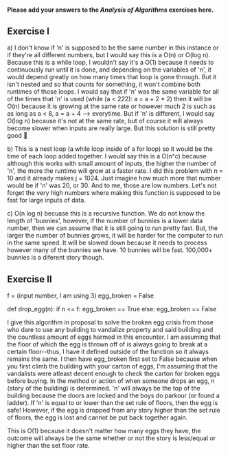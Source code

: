 #### Please add your answers to the ***Analysis of  Algorithms*** exercises here.

## Exercise I

a) I don't know if 'n' is supposed to be the same number in this instance or if they're all different numbers, but I would say this is a O(n) or O(log n). Because this is a while loop, I wouldn't say it's a O(1) because it needs to continuously run until it is done, and depending on the variables of 'n', it would depend greatly on how many times that loop is gone through. But it isn't nested and so that counts for something, it won't combine both runtimes of those loops. I would say that if 'n' was the same variable for all of the times that 'n' is used (while (a < 2*2*2): a = a + 2 * 2) then it will be O(n) because it is growing at the same rate or however much 2 is such as as long as a < 8, a = a + 4 --> everytime. But if 'n' is different, I would say O(log n) because it's not at the same rate, but of course it will always become slower when inputs are really large. But this solution is still pretty good 🤗 


b) This is a nest loop (a while loop inside of a for loop) so it would be the time of each loop added together. I would say this is a O(n^c) because although this works with small amount of inputs, the higher the number of 'n', the more the runtime will grow at a faster rate. I did this problem with n = 10 and it already makes j = 1024. Just imagine how much more that number would be if 'n' was 20, or 30. And to me, those are low numbers. Let's not forget the very high numbers where making this function is supposed to be fast for large inputs of data.


c) O(n log n) becuase this is a recursive function. We do not know the length of 'bunnies', however, if the number of bunnies is a lower data number, then we can assume that it is still going to run pretty fast. But, the larger the number of bunnies grows, it will be harder for the computer to run in the same speed. It will be slowed down because it needs to process however many of the bunnies we have. 10 bunnies will be fast. 100,000+ bunnies is a diferent story though.

## Exercise II
f = (input number, I am using 3)
egg_broken = False

def drop_egg(n):
    if n <= f:
        egg_broken == True
    else:
        egg_broken == False

I give this algorithm in proposal to solve the broken egg crisis from those who dare to use any building to vandalize property and said building and the countless amount of eggs harmed in this encounter. I am assuming that the floor of which the egg is thrown off of is always going to break at a certain floor--thus, I have it defined outside of the function so it always remains the same. I then have egg_broken first set to False because when you first climb the building with your carton of eggs, I'm assuming that the vandalists were atleast decent enough to check the carton for broken eggs before buying. In the method or action of when someone drops an egg, n (story of the building) is determined. 'n' will always be the top of the building because the doors are locked and the boys do parkour (or found a ladder). If 'n' is equal to or lower than the set rule of floors, then the egg is safe! However, if the egg is dropped from any story higher than the set rule of floors, the egg is lost and cannot be put back together again. 

This is O(1) because it doesn't matter how many eggs they have, the outcome will always be the same whether or not the story is less/equal or higher than the set floor rate.